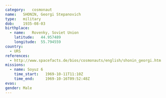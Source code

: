 ```yaml
---
category:	cosmonaut
name:	SHONIN, Georgi Stepanovich 
type:	military
dob:	1935-08-03
birthplace:
  - name:	Rovenky, Soviet Union
    latitude:	44.957489
    longitude:	55.794559
country:
  - URS
references:
  - http://www.spacefacts.de/bios/cosmonauts/english/shonin_georgi.htm
missions:
  - name: Soyuz 6
    time_start:   1969-10-11T11:10Z
    time_end:     1969-10-16T09:52:48Z
evas:
gender:	Male
---
```

